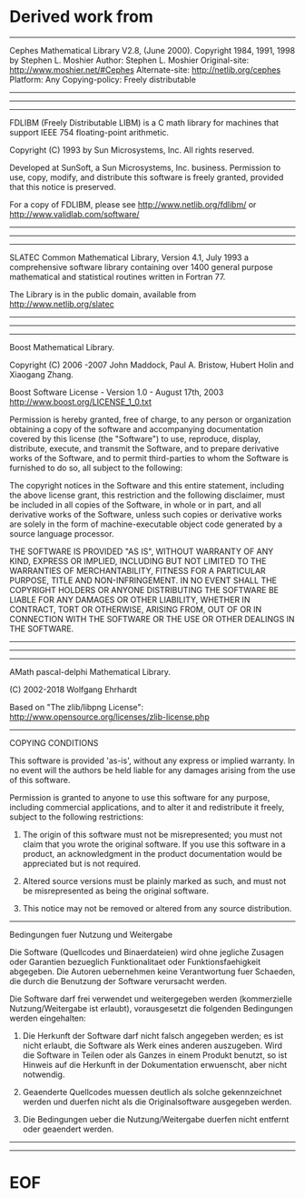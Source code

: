 # Derived work from

---------------------------------------------------------------------------
Cephes Mathematical Library V2.8, (June 2000).
Copyright 1984, 1991, 1998 by Stephen L. Moshier
Author:         Stephen L. Moshier
Original-site:  http://www.moshier.net/#Cephes
Alternate-site: http://netlib.org/cephes
Platform:       Any
Copying-policy: Freely distributable

---------------------------------------------------------------------------
---------------------------------------------------------------------------

---------------------------------------------------------------------------
FDLIBM (Freely Distributable LIBM) is a C math library
for machines that support IEEE 754 floating-point arithmetic.

Copyright (C) 1993 by Sun Microsystems, Inc. All rights reserved.

Developed at SunSoft, a Sun Microsystems, Inc. business.
Permission to use, copy, modify, and distribute this
software is freely granted, provided that this notice
is preserved.

For a copy of FDLIBM, please see http://www.netlib.org/fdlibm/
or http://www.validlab.com/software/

---------------------------------------------------------------------------
---------------------------------------------------------------------------

---------------------------------------------------------------------------
SLATEC Common Mathematical Library, Version 4.1, July 1993
a comprehensive software library containing over 1400 general purpose
mathematical and statistical routines written in Fortran 77.

The Library is in the public domain, available from
http://www.netlib.org/slatec

---------------------------------------------------------------------------
---------------------------------------------------------------------------

---------------------------------------------------------------------------
Boost Mathematical Library.

Copyright (C) 2006 -2007 John Maddock, Paul A. Bristow, Hubert Holin and Xiaogang Zhang.

Boost Software License - Version 1.0 - August 17th, 2003
http://www.boost.org/LICENSE_1_0.txt

Permission is hereby granted, free of charge, to any person or organization
obtaining a copy of the software and accompanying documentation covered by
this license (the "Software") to use, reproduce, display, distribute,
execute, and transmit the Software, and to prepare derivative works of the
Software, and to permit third-parties to whom the Software is furnished to
do so, all subject to the following:

The copyright notices in the Software and this entire statement, including
the above license grant, this restriction and the following disclaimer,
must be included in all copies of the Software, in whole or in part, and
all derivative works of the Software, unless such copies or derivative
works are solely in the form of machine-executable object code generated by
a source language processor.

THE SOFTWARE IS PROVIDED "AS IS", WITHOUT WARRANTY OF ANY KIND, EXPRESS OR
IMPLIED, INCLUDING BUT NOT LIMITED TO THE WARRANTIES OF MERCHANTABILITY,
FITNESS FOR A PARTICULAR PURPOSE, TITLE AND NON-INFRINGEMENT. IN NO EVENT
SHALL THE COPYRIGHT HOLDERS OR ANYONE DISTRIBUTING THE SOFTWARE BE LIABLE
FOR ANY DAMAGES OR OTHER LIABILITY, WHETHER IN CONTRACT, TORT OR OTHERWISE,
ARISING FROM, OUT OF OR IN CONNECTION WITH THE SOFTWARE OR THE USE OR OTHER
DEALINGS IN THE SOFTWARE.

---------------------------------------------------------------------------
---------------------------------------------------------------------------

---------------------------------------------------------------------------
AMath pascal-delphi Mathematical Library.

(C) 2002-2018 Wolfgang Ehrhardt

Based on "The zlib/libpng License": http://www.opensource.org/licenses/zlib-license.php

__________________
COPYING CONDITIONS

 This software is provided 'as-is', without any express or implied warranty.
 In no event will the authors be held liable for any damages arising from
 the use of this software.

 Permission is granted to anyone to use this software for any purpose,
 including commercial applications, and to alter it and redistribute it
 freely, subject to the following restrictions:

 1. The origin of this software must not be misrepresented; you must not
    claim that you wrote the original software. If you use this software in
    a product, an acknowledgment in the product documentation would be
    appreciated but is not required.

 2. Altered source versions must be plainly marked as such, and must not be
    misrepresented as being the original software.

 3. This notice may not be removed or altered from any source distribution.

_______________________________________
Bedingungen fuer Nutzung und Weitergabe

Die Software (Quellcodes und Binaerdateien) wird ohne jegliche Zusagen
oder Garantien bezueglich Funktionalitaet oder Funktionsfaehigkeit
abgegeben. Die Autoren uebernehmen keine Verantwortung fuer Schaeden, die
durch die Benutzung der Software verursacht werden.

Die Software darf frei verwendet und weitergegeben werden (kommerzielle
Nutzung/Weitergabe ist erlaubt), vorausgesetzt die folgenden Bedingungen
werden eingehalten:

1. Die Herkunft der Software darf nicht falsch angegeben werden; es ist
   nicht erlaubt, die Software als Werk eines anderen auszugeben. Wird die
   Software in Teilen oder als Ganzes in einem Produkt benutzt, so ist
   Hinweis auf die Herkunft in der Dokumentation erwuenscht, aber nicht
   notwendig.

2. Geaenderte Quellcodes muessen deutlich als solche gekennzeichnet werden
   und duerfen nicht als die Originalsoftware ausgegeben werden.

3. Die Bedingungen ueber die Nutzung/Weitergabe duerfen nicht entfernt oder
   geaendert werden.

---------------------------------------------------------------------------
---------------------------------------------------------------------------

# EOF